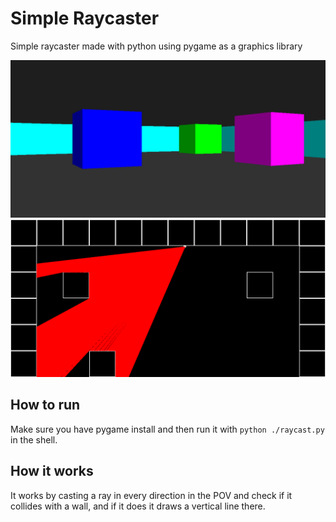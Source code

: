 # Simple Raycaster
Simple raycaster made with python using pygame as a graphics library

![raycast](preview/raycast1.png)
![raycast](preview/raycast2.png)

## How to run
Make sure you have pygame install and then run it with `python ./raycast.py` in the shell.

## How it works
It works by casting a ray in every direction in the POV and check if it collides with a wall, and if it does it draws a vertical line there.
